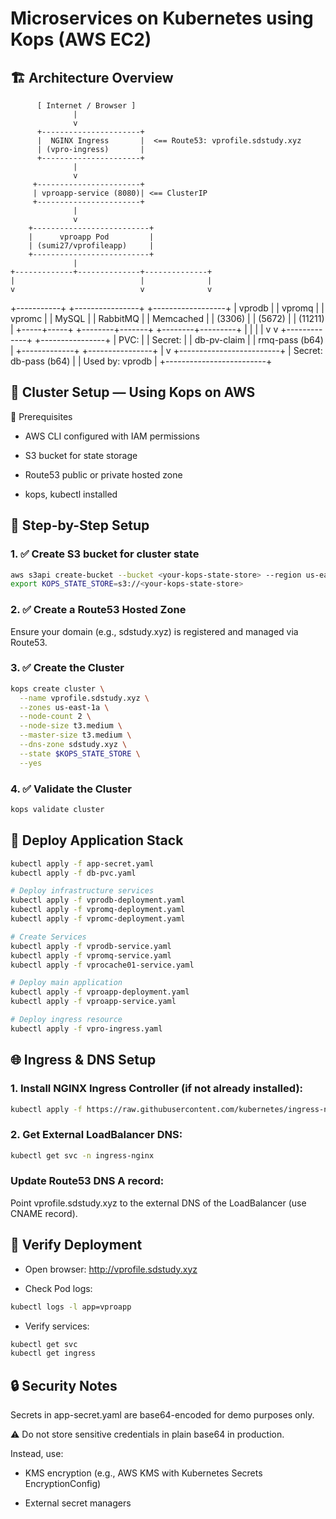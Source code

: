 # Microservices on Kubernetes using Kops (AWS EC2)

## 🏗️ Architecture Overview

          [ Internet / Browser ]
                  |
                  v
          +----------------------+
          |  NGINX Ingress       |  <== Route53: vprofile.sdstudy.xyz
          | (vpro-ingress)       |
          +----------------------+
                  |
                  v
         +-----------------------+
         | vproapp-service (8080)| <== ClusterIP
         +-----------------------+
                  |
                  v
        +--------------------------+
        |      vproapp Pod         |
        | (sumi27/vprofileapp)     |
        +--------------------------+
                  |
    +-------------+--------------+--------------+
    |                            |              |
    v                            v              v
+-----------+          +----------------+   +------------------+
| vprodb    |          | vpromq         |   | vpromc           |
| MySQL     |          | RabbitMQ       |   | Memcached        |
| (3306)    |          | (5672)         |   | (11211)          |
+-----+-----+          +--------+-------+   +--------+---------+
      |                         |
      |                         |
      v                         v
+-------------+        +----------------+
| PVC:        |        | Secret:        |
| db-pv-claim |        | rmq-pass (b64) |
+-------------+        +----------------+
      |
      v
+-------------------------+
| Secret: db-pass (b64)   |
| Used by: vprodb         |
+-------------------------+

## 🔧 Cluster Setup — Using Kops on AWS

🧱 Prerequisites

- AWS CLI configured with IAM permissions

- S3 bucket for state storage

- Route53 public or private hosted zone

- kops, kubectl installed

## 📌 Step-by-Step Setup

### 1. ✅ Create S3 bucket for cluster state

```bash
aws s3api create-bucket --bucket <your-kops-state-store> --region us-east-1
export KOPS_STATE_STORE=s3://<your-kops-state-store>
```

### 2. ✅ Create a Route53 Hosted Zone

Ensure your domain (e.g., sdstudy.xyz) is registered and managed via Route53.

### 3. ✅ Create the Cluster

```bash
kops create cluster \
  --name vprofile.sdstudy.xyz \
  --zones us-east-1a \
  --node-count 2 \
  --node-size t3.medium \
  --master-size t3.medium \
  --dns-zone sdstudy.xyz \
  --state $KOPS_STATE_STORE \
  --yes
```

### 4. ✅ Validate the Cluster

```bash
kops validate cluster
```

## 🚀 Deploy Application Stack

```bash
kubectl apply -f app-secret.yaml
kubectl apply -f db-pvc.yaml

# Deploy infrastructure services
kubectl apply -f vprodb-deployment.yaml
kubectl apply -f vpromq-deployment.yaml
kubectl apply -f vpromc-deployment.yaml

# Create Services
kubectl apply -f vprodb-service.yaml
kubectl apply -f vpromq-service.yaml
kubectl apply -f vprocache01-service.yaml

# Deploy main application
kubectl apply -f vproapp-deployment.yaml
kubectl apply -f vproapp-service.yaml

# Deploy ingress resource
kubectl apply -f vpro-ingress.yaml
```

## 🌐 Ingress & DNS Setup

### 1. Install NGINX Ingress Controller (if not already installed):

```bash
kubectl apply -f https://raw.githubusercontent.com/kubernetes/ingress-nginx/controller-v1.9.4/deploy/static/provider/cloud/deploy.yaml
```

### 2. Get External LoadBalancer DNS:

```bash
kubectl get svc -n ingress-nginx
```

### Update Route53 DNS A record:

Point vprofile.sdstudy.xyz to the external DNS of the LoadBalancer (use CNAME record).

## 🧪 Verify Deployment

- Open browser: http://vprofile.sdstudy.xyz

- Check Pod logs:

```bash
kubectl logs -l app=vproapp
```

- Verify services:

```bash
kubectl get svc
kubectl get ingress
```

## 🔒 Security Notes

Secrets in app-secret.yaml are base64-encoded for demo purposes only.

⚠️ Do not store sensitive credentials in plain base64 in production.

Instead, use:

- KMS encryption (e.g., AWS KMS with Kubernetes Secrets EncryptionConfig)

- External secret managers
